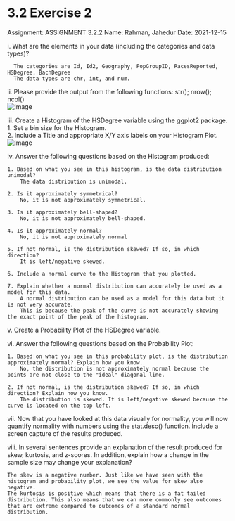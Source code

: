# 3.2 Exercise 2

Assignment: ASSIGNMENT 3.2.2
Name: Rahman, Jahedur
Date: 2021-12-15


i.    What are the elements in your data (including the categories and data types)?

      The categories are Id, Id2, Geography, PopGroupID, RacesReported, HSDegree, BachDegree
      The data types are chr, int, and num.


ii.   Please provide the output from the following functions: str(); nrow(); ncol()  
      ![image](https://user-images.githubusercontent.com/89809634/146693222-8cc69907-c7f9-48a2-a29e-7eccd9cf5210.png)


iii.  Create a Histogram of the HSDegree variable using the ggplot2 package.  
    1. Set a bin size for the Histogram.  
    2. Include a Title and appropriate X/Y axis labels on your Histogram Plot.  
      ![image](https://user-images.githubusercontent.com/89809634/146693316-28446da1-6f19-4801-ad3f-300c5ab9aff8.png)



iv.   Answer the following questions based on the Histogram produced:

    1. Based on what you see in this histogram, is the data distribution unimodal?
        The data distribution is unimodal.

    2. Is it approximately symmetrical?
        No, it is not approximately symmetrical.

    3. Is it approximately bell-shaped?
        No, it is not approximately bell-shaped.

    4. Is it approximately normal?
        No, it is not approximately normal

    5. If not normal, is the distribution skewed? If so, in which direction?
        It is left/negative skewed.

    6. Include a normal curve to the Histogram that you plotted.

    7. Explain whether a normal distribution can accurately be used as a model for this data.
        A normal distribution can be used as a model for this data but it is not very accurate. 
        This is because the peak of the curve is not accurately showing the exact point of the peak of the histogram.


v.    Create a Probability Plot of the HSDegree variable.


vi.   Answer the following questions based on the Probability Plot:

    1. Based on what you see in this probability plot, is the distribution approximately normal? Explain how you know.
        No, the distribution is not approximately normal because the points are not close to the "ideal" diagonal line.

    2. If not normal, is the distribution skewed? If so, in which direction? Explain how you know.
        The distribution is skewed. It is left/negative skewed because the curve is located on the top left.


vii.  Now that you have looked at this data visually for normality, you will now quantify normality with numbers using the stat.desc() function. Include a screen capture of the results produced.


viii.  In several sentences provide an explanation of the result produced for skew, kurtosis, and z-scores. In addition, explain how a change in the sample size may change your explanation?

    The skew is a negative number. Just like we have seen with the histogram and probability plot, we see the value for skew also negative. 
    The kurtosis is positive which means that there is a fat tailed distribution. This also means that we can more commonly see outcomes that are extreme compared to outcomes of a standard normal distribution. 
